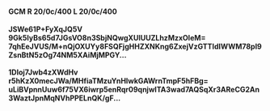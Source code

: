 #### GCM R 20/0c/400 L 20/0c/400
**JSWe61P+FyXqJQ5V**<br/>**9Gk5IyBs65d7JGsVO8n3SbjNQwgXUlUUZLhzMzxOleM=**<br/>**7qhEeJVUS/M+nQjOXUYy8FSQFjgHHZXNKng6ZxejVzGTTIdIWWM78pI9ZsnBtN5zOg74NM5XAiMjMPGY...**<br/><br/>
**1Dloj7Jwb4zXWdHv**<br/>**r5hKzX0mecJWa/MHfiaTMzuYnHIwkGAWrnTmpF5hFBg=**<br/>**uLiBVpnnUuw6f75VX6iwrp5enRqr09qnjwITA3wad7AQSqXr3AReCG2An3WaztJpnMqNVhPPELnQK/gF...**